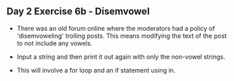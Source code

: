 ## Day 2 Exercise 6b - Disemvowel

* There was an old forum online where the moderators had a policy of 'disemvoweling' trolling posts. This means modifying the text of the post to not include any vowels.

* Input a string and then print it out again with only the  non-vowel strings.

* This will involve a for loop and an if statement using in.